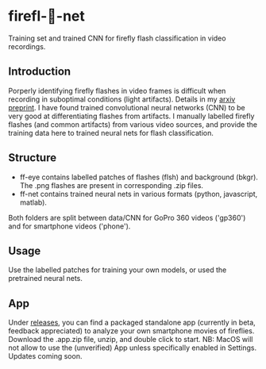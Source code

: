 # firefl-👀-net
Training set and trained CNN for firefly flash classification in video recordings.

## Introduction
Porperly identifying firefly flashes in video frames is difficult when recording in suboptimal conditions (light artifacts).
Details in my [arxiv preprint](https://arxiv.org/abs/2410.19932).
I have found trained convolutional neural networks (CNN) to be very good at differentiating flashes from artifacts. 
I manually labelled firefly flashes (and common artifacts) from various video sources, and provide the training data here to trained neural nets for flash classification.

## Structure
- ff-eye contains labelled patches of flashes (flsh) and background (bkgr). The .png flashes are present in corresponding .zip files.
- ff-net contains trained neural nets in various formats (python, javascript, matlab).
  
Both folders are split between data/CNN for GoPro 360 videos ('gp360') and for smartphone videos ('phone').

## Usage
Use the labelled patches for training your own models, or used the pretrained neural nets.

## App
Under [releases](https://github.com/rapsar/firefl-eye-net/releases), you can find a packaged standalone app (currently in beta, feedback appreciated) to analyze your own smartphone movies of fireflies. Download the .app.zip file, unzip, and double click to start. NB: MacOS will not allow to use the (unverified) App unless specifically enabled in Settings. Updates coming soon.

